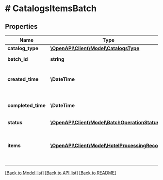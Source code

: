 # # CatalogsItemsBatch

## Properties

Name | Type | Description | Notes
------------ | ------------- | ------------- | -------------
**catalog_type** | [**\OpenAPI\Client\Model\CatalogsType**](CatalogsType.md) |  |
**batch_id** | **string** | Id of the catalogs items batch | [optional]
**created_time** | **\DateTime** | Time of the batch creation: YYYY-MM-DD&#39;T&#39;hh:mm:ssTZD | [optional] [readonly]
**completed_time** | **\DateTime** | Time of the batch completion: YYYY-MM-DD&#39;T&#39;hh:mm:ssTZD | [optional] [readonly]
**status** | [**\OpenAPI\Client\Model\BatchOperationStatus**](BatchOperationStatus.md) |  | [optional]
**items** | [**\OpenAPI\Client\Model\HotelProcessingRecord[]**](HotelProcessingRecord.md) | Array with the catalogs items processing records part of the catalogs items batch | [optional]

[[Back to Model list]](../../README.md#models) [[Back to API list]](../../README.md#endpoints) [[Back to README]](../../README.md)
